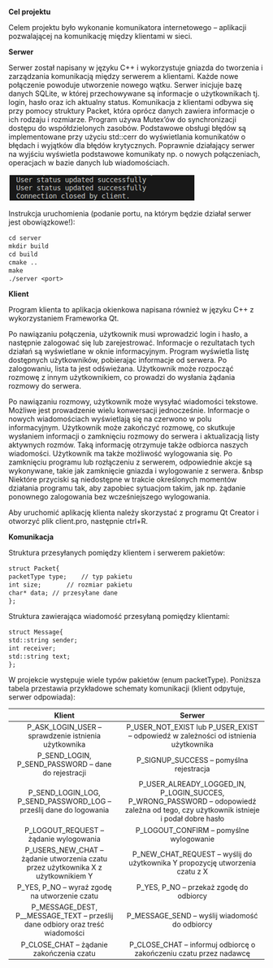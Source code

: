 **Cel projektu**

Celem projektu było wykonanie komunikatora internetowego – aplikacji pozwalającej na komunikację między klientami w sieci. 


**Serwer**

Serwer został napisany w języku C++ i wykorzystuje gniazda do tworzenia i zarządzania komunikacją między serwerem a klientami. Każde nowe połączenie powoduje utworzenie nowego wątku. Serwer inicjuje bazę danych SQLite, w której przechowywane są informacje o użytkownikach tj. login, hasło oraz ich aktualny status. Komunikacja z klientami odbywa się przy pomocy struktury Packet, która oprócz danych zawiera informacje o ich rodzaju i rozmiarze. Program używa Mutex’ów do synchronizacji dostępu do współdzielonych zasobów. 
Podstawowe obsługi błędów są implementowane przy użyciu std::cerr do wyświetlania komunikatów o błędach i wyjątków dla błędów krytycznych. Poprawnie działający serwer na wyjściu wyświetla podstawowe komunikaty np. o nowych połączeniach, operacjach w bazie danych lub wiadomościach.

![1.png](1.png)

Instrukcja uruchomienia (podanie portu, na którym będzie działał serwer jest obowiązkowe!):
```
cd server
mkdir build
cd build
cmake ..
make
./server <port>
```
**Klient**

Program klienta to aplikacja okienkowa napisana również w języku C++ z wykorzystaniem Frameworka Qt.

Po nawiązaniu połączenia, użytkownik musi wprowadzić login i hasło, a następnie zalogować się lub zarejestrować. Informacje o rezultatach tych działań są wyświetlane w oknie informacyjnym. Program wyświetla listę dostępnych użytkowników, pobierając informacje od serwera. Po zalogowaniu, lista ta jest odświeżana. Użytkownik może rozpocząć rozmowę z innym użytkownikiem, co prowadzi do wysłania żądania rozmowy do serwera.

Po nawiązaniu rozmowy, użytkownik może wysyłać wiadomości tekstowe. Możliwe jest prowadzenie wielu konwersacji jednocześnie. Informacje o nowych wiadomościach wyświetlają się na czerwono w polu informacyjnym. Użytkownik może zakończyć rozmowę, co skutkuje wysłaniem informacji o zamknięciu rozmowy do serwera i aktualizacją listy aktywnych rozmów. Taką informację otrzymuje także odbiorca naszych wiadomości. Użytkownik ma także możliwość wylogowania się. Po zamknięciu programu lub rozłączeniu z serwerem, odpowiednie akcje są wykonywane, takie jak zamknięcie gniazda i wylogowanie z serwera.
&nbsp Niektóre przyciski są niedostępne w trakcie określonych momentów działania programu tak, aby zapobiec sytuacjom takim, jak np. żądanie ponownego zalogowania bez wcześniejszego wylogowania.

Aby uruchomić aplikację klienta należy skorzystać z programu Qt Creator i otworzyć plik client.pro, następnie ctrl+R.

**Komunikacja**

Struktura przesyłanych pomiędzy klientem i serwerem pakietów:
```
struct Packet{
packetType type;	// typ pakietu
int size;		// rozmiar pakietu
char* data;	// przesyłane dane
};
```
Struktura zawierająca wiadomość przesyłaną pomiędzy klientami:
```
struct Message{
std::string sender;
int receiver;
std::string text;
};
```
W projekcie występuje wiele typów pakietów (enum packetType). Poniższa tabela przestawia przykładowe schematy komunikacji (klient odpytuje, serwer odpowiada):

|**Klient**|**Serwer**|
| :-: | :-: |
|P\_ASK\_LOGIN\_USER – sprawdzenie istnienia użytkownika|P\_USER\_NOT\_EXIST lub P\_USER\_EXIST – odpowiedź w zależności od istnienia użytkownika|
|P\_SEND\_LOGIN, P\_SEND\_PASSWORD – dane do rejestracji|P\_SIGNUP\_SUCCESS – pomyślna rejestracja|
|P\_SEND\_LOGIN\_LOG, P\_SEND\_PASSWORD\_LOG – prześlij dane do logowania|P\_USER\_ALREADY\_LOGGED\_IN, P\_LOGIN\_SUCCES, P\_WRONG\_PASSWORD – odopowiedź zależna od tego, czy użytkownik istnieje i podał dobre hasło|
|P\_LOGOUT\_REQUEST – żądanie wylogowania|P\_LOGOUT\_CONFIRM – pomyślne wylogowanie|
|P\_USERS\_NEW\_CHAT – żądanie utworzenia czatu przez użytkownika X z użytkownikiem Y|P\_NEW\_CHAT\_REQUEST – wyślij do użytkownika Y propozycję utworzenia czatu z X|
|P\_YES, P\_NO – wyraź zgodę na utworzenie czatu|P\_YES, P\_NO – przekaż zgodę do odbiorcy|
|P\_MESSAGE\_DEST, P\_\_MESSAGE\_TEXT – prześlij dane odbiory oraz treść wiadomości|P\_MESSAGE\_SEND – wyślij wiadomość do odbiorcy|
|P\_CLOSE\_CHAT – żądanie zakończenia czatu|P\_CLOSE\_CHAT – informuj odbiorcę o zakończeniu czatu przez nadawcę|
